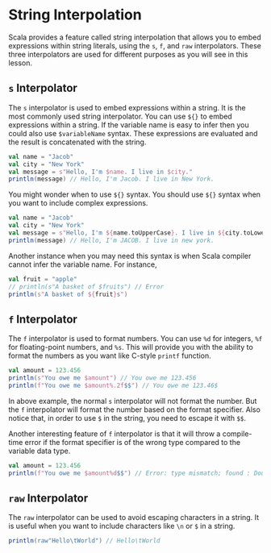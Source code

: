 # String Interpolation

Scala provides a feature called string interpolation that allows you to embed expressions within string literals, 
using the `s`, `f`, and `raw` interpolators. These three interpolators are used for different purposes as you will 
see in this lesson.

## `s` Interpolator

The `s` interpolator is used to embed expressions within a string. It is the most commonly used string interpolator. 
You 
can use `${}` to 
embed expressions within a 
string. If the variable name is easy to infer then you could also use `$variableName` syntax. These expressions are 
evaluated and 
the result is 
concatenated with the string. 

```scala
val name = "Jacob"
val city = "New York"
val message = s"Hello, I'm $name. I live in $city."
println(message) // Hello, I'm Jacob. I live in New York.
```

You might wonder when to use `${}` syntax. You should use `${}` syntax when you want to include complex expressions.

```scala
val name = "Jacob"
val city = "New York"
val message = s"Hello, I'm ${name.toUpperCase}. I live in ${city.toLowerCase}."
println(message) // Hello, I'm JACOB. I live in new york.
```

Another instance when you may need this syntax is when Scala compiler cannot infer the variable name. For instance,

```scala
val fruit = "apple"
// println(s"A basket of $fruits") // Error
println(s"A basket of ${fruit}s")
```

## `f` Interpolator

The `f` interpolator is used to format numbers. You can use `%d` for integers, `%f` for floating-point numbers, and 
`%s`. This will provide you with the ability to format the numbers as you want like C-style `printf` function.

```scala
val amount = 123.456
println(s"You owe me $amount") // You owe me 123.456
println(f"You owe me $amount%.2f$$") // You owe me 123.46$
```

In above example, the normal `s` interpolator will not format the number. But the `f` interpolator will format the 
number based on the format specifier. Also notice that, in order to use `$` in the string, you need to escape it with 
`$$`.

Another interesting feature of `f` interpolator is that it will throw a compile-time error if the format specifier 
is of the wrong type compared to the variable data type.

```scala
val amount = 123.456
println(f"You owe me $amount%d$$") // Error: type mismatch; found : Double required: Int
```

## `raw` Interpolator

The `raw` interpolator can be used to avoid escaping characters in a string. It is useful when you want to include 
characters like `\n` or `$` in a string.

```scala
println(raw"Hello\tWorld") // Hello\tWorld
```